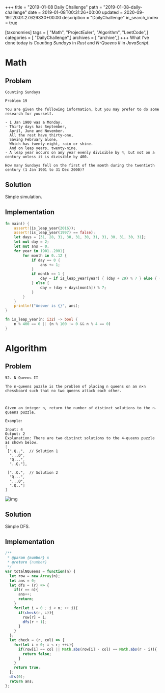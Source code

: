 +++
title = "2019-01-08 Daily Challenge"
path = "2019-01-08-daily-challenge"
date = 2019-01-08T00:31:26+00:00
updated = 2020-09-19T20:01:27.626330+00:00
description = "DailyChallenge"
in_search_index = true

[taxonomies]
tags = [ "Math", "ProjectEuler", "Algorithm", "LeetCode",]
categories = [ "DailyChallenge",]
archives = [ "archive",]
+++
What I've done today is *Counting Sundays* in *Rust* and *N-Queens II* in *JavaScript*.

<!-- more -->

# Math

## Problem

```
Counting Sundays

Problem 19 

You are given the following information, but you may prefer to do some research for yourself.

- 1 Jan 1900 was a Monday.
- Thirty days has September,
  April, June and November.
  All the rest have thirty-one,
  Saving February alone,
  Which has twenty-eight, rain or shine.
  And on leap years, twenty-nine.
- A leap year occurs on any year evenly divisible by 4, but not on a century unless it is divisible by 400.

How many Sundays fell on the first of the month during the twentieth century (1 Jan 1901 to 31 Dec 2000)?
```

## Solution

Simple simulation.

## Implementation

```rust
fn main() {
    assert!(is_leap_year(2016));
    assert!(is_leap_year(1997) == false);
    let days = [31, 28, 31, 30, 31, 30, 31, 31, 30, 31, 30, 31];
    let mut day = 2;
    let mut ans = 0;
    for year in 1901..2001{
        for month in 0..12 {
            if day == 0 {
                ans += 1;
            }
            if month == 1 {
                day = if is_leap_year(year) { (day + 29) % 7 } else { (day + 28) % 7 };
            } else {
                day = (day + days[month]) % 7;
            }
        } 
    }
    println!("Answer is {}", ans);
}

fn is_leap_year(n: i32) -> bool {
    n % 400 == 0 || (n % 100 != 0 && n % 4 == 0)
}
```

# Algorithm

## Problem

```
52. N-Queens II

The n-queens puzzle is the problem of placing n queens on an n×n chessboard such that no two queens attack each other.



Given an integer n, return the number of distinct solutions to the n-queens puzzle.

Example:

Input: 4
Output: 2
Explanation: There are two distinct solutions to the 4-queens puzzle as shown below.
[
 [".Q..",  // Solution 1
  "...Q",
  "Q...",
  "..Q."],

 ["..Q.",  // Solution 2
  "Q...",
  "...Q",
  ".Q.."]
]
```

![img](https://assets.leetcode.com/uploads/2018/10/12/8-queens.png)

## Solution

Simple DFS.

## Implementation

```js
/**
 * @param {number} n
 * @return {number}
 */
var totalNQueens = function(n) {
  let row = new Array(n);
  let ans = 0;
  let dfs = (r) => {
    if(r == n){
      ans++;
      return;
    }
    for(let i = 0 ; i < n; ++ i){
      if(check(r, i)){
        row[r] = i;
        dfs(r + 1);
      }
    }
  };
  let check = (r, col) => {
    for(let i = 0; i < r; ++i){
      if(row[i] == col || Math.abs(row[i] - col) == Math.abs(r - i)){
        return false;
      }
    }
    return true;
  };
  dfs(0);
  return ans;
};
```